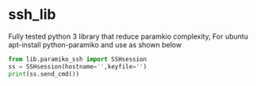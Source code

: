 # ssh_lib
Fully tested python 3 library that reduce paramkio complexity,
For ubuntu apt-install python-paramiko and use as shown below

```python
from lib.paramiko_ssh import SSHsession
ss = SSHsession(hostname='',keyfile='')
print(ss.send_cmd())
```
